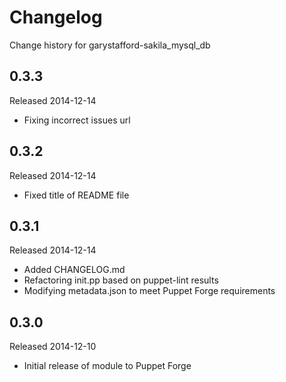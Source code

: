 # Changelog

Change history for garystafford-sakila_mysql_db

## 0.3.3

Released 2014-12-14

* Fixing incorrect issues url

## 0.3.2

Released 2014-12-14

* Fixed title of README file

## 0.3.1

Released 2014-12-14

* Added CHANGELOG.md
* Refactoring init.pp based on puppet-lint results
* Modifying metadata.json to meet Puppet Forge requirements

## 0.3.0

Released 2014-12-10

* Initial release of module to Puppet Forge
